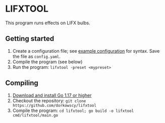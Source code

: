 # LIFXTOOL

This program runs effects on LIFX bulbs.

## Getting started

1. Create a configuration file; see [example configuration](./config.example.yaml) for syntax. Save the file as `config.yaml`.
2. Compile the program (see below)
3. Run the program: `lifxtool -preset <mypreset>`

## Compiling

1. [Download and install Go 1.17 or higher](https://go.dev/doc/install)
2. Checkout the repository: `git clone https://github.com/dorkowscy/lifxtool`
3. Compile the program: `cd lifxtool; go build -o lifxtool cmd/lifxtool/main.go`
